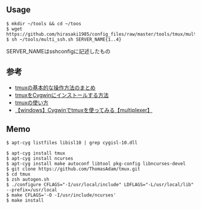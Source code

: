 ## Usage
```
$ mkdir ~/tools && cd ~/toos
$ wget https://github.com/hirasaki1985/config_files/raw/master/tools/tmux/multi_ssh.sh
$ sh ~/tools/multi_ssh.sh SERVER_NAME{1..4}
```

SERVER_NAMEはsshconfigに記述したもの


## 参考
 - [tmuxの基本的な操作方法のまとめ](http://qiita.com/taknya/items/cd7bf686f2a4e71e8af8)
 - [tmuxをCygwinにインストールする方法](http://qiita.com/mas0061/items/b05d851d1270699cd3f4)
 - [tmuxの使い方](http://qiita.com/vintersnow/items/be4b29652ff665c45198)
 - [【windows】Cygwinでtmuxを使ってみる【multiplexer】](http://www.fisproject.jp/2014/07/%E3%80%90windows%E3%80%91cygwin%E3%81%A7tmux%E3%82%92%E4%BD%BF%E3%81%A3%E3%81%A6%E3%81%BF%E3%82%8B%E3%80%90multiplexer%E3%80%91/)

## Memo
```
$ apt-cyg listfiles libisl10 | grep cygisl-10.dll

$ apt-cyg install tmux
$ apt-cyg install ncurses
$ apt-cyg install make autoconf libtool pkg-config libncurses-devel
$ git clone https://github.com/ThomasAdam/tmux.git
$ cd tmux
$ zsh autogen.sh
$ ./configure CFLAGS="-I/usr/local/include" LDFLAGS="-L/usr/local/lib" --prefix=/usr/local
$ make CFLAGS='-O -I/usr/include/ncurses'
$ make install
```
